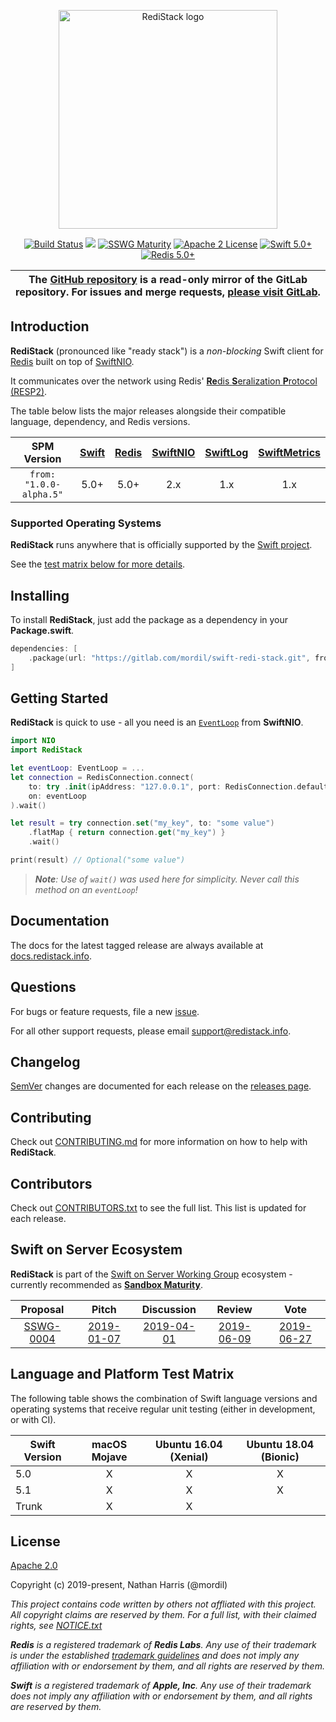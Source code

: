 <div align="center">
<p><img src="https://gitlab.com/Mordil/swift-redi-stack/wikis/uploads/cb4c517e40bd2f5ab796f1093efbd697/RediStack_social-preview_transparent.png" width="350" alt="RediStack logo"></p>

<p>
    <a href="https://gitlab.com/Mordil/swift-redis-nio-client/pipelines"><img src="https://gitlab.com/Mordil/swift-redis-nio-client/badges/master/pipeline.svg" alt="Build Status"></a>
    <a href="https://codecov.io/gl/Mordil/swift-redi-stack"><img src="https://codecov.io/gl/Mordil/swift-redi-stack/branch/master/graph/badge.svg" /></a>
    <a href="https://github.com/swift-server/sswg/blob/master/process/incubation.md#sandbox-level"><img src="https://img.shields.io/badge/sswg-sandbox-lightgrey.svg" alt="SSWG Maturity"></a>
    <a href="https://gitlab.com/Mordil/swift-redi-stack/blob/master/LICENSE.txt"><img src="https://img.shields.io/badge/License-Apache%202.0-yellow.svg" alt="Apache 2 License"></a>
    <a href="https://swift.org"><img src="https://img.shields.io/badge/Swift-5.0+-orange.svg" alt="Swift 5.0+"></a>
    <a href="https://redis.io"><img src="https://img.shields.io/badge/Redis-5.0+-red.svg" alt="Redis 5.0+"></a>
</p>
</div>

<table><thead><tr align="center"><th width="9999">
The <a href="https://github.com/Mordil/swift-redi-stack" rel="nofollow noreferrer noopener" target="_blank">GitHub repository</a> is a <b>read-only</b> mirror of the GitLab repository. For issues and merge requests, <a href="https://gitlab.com/mordil/swift-redi-stack" rel="nofollow noreferrer noopener" target="_blank">please visit GitLab</a>.
</th></tr></thead></table>

## Introduction

**RediStack** (pronounced like "ready stack") is a _non-blocking_ Swift client for [Redis](https://redis.io) built on top of [SwiftNIO](https://github.com/apple/swift-nio).

It communicates over the network using Redis' [**Re**dis **S**eralization **P**rotocol (RESP2)](https://redis.io/topics/protocol).

The table below lists the major releases alongside their compatible language, dependency, and Redis versions.

| SPM Version | [Swift](https://swift.org/download) | [Redis](https://redis.io) | [SwiftNIO](https://github.com/apple/swift-nio) | [SwiftLog](https://github.com/apple/swift-log) | [SwiftMetrics](https://github.com/apple/swift-metrics) |
|:---:|:---:|:---:|:---:|:---:|:---:|
| `from: "1.0.0-alpha.5"` | 5.0+ | 5.0+ | 2.x | 1.x | 1.x |

### Supported Operating Systems

**RediStack** runs anywhere that is officially supported by the [Swift project](https://swift.org/download/#releases).

See the [test matrix below for more details](#language-and-platform-test-matrix).

## Installing

To install **RediStack**, just add the package as a dependency in your **Package.swift**.

```swift
dependencies: [
    .package(url: "https://gitlab.com/mordil/swift-redi-stack.git", from: "1.0.0-alpha.5")
]
```

## Getting Started

**RediStack** is quick to use - all you need is an [`EventLoop`](https://apple.github.io/swift-nio/docs/current/NIO/Protocols/EventLoop.html) from **SwiftNIO**.

```swift
import NIO
import RediStack

let eventLoop: EventLoop = ...
let connection = RedisConnection.connect(
    to: try .init(ipAddress: "127.0.0.1", port: RedisConnection.defaultPort),
    on: eventLoop
).wait()

let result = try connection.set("my_key", to: "some value")
    .flatMap { return connection.get("my_key") }
    .wait()

print(result) // Optional("some value")
```

> _**Note**: Use of `wait()` was used here for simplicity. Never call this method on an `eventLoop`!_

## Documentation

The docs for the latest tagged release are always available at [docs.redistack.info](http://docs.redistack.info).

## Questions

For bugs or feature requests, file a new [issue](https://gitlab.com/mordil/swift-redi-stack/issues).

For all other support requests, please email [support@redistack.info](mailto:support@redistack.info).

## Changelog

[SemVer](https://semver.org/) changes are documented for each release on the [releases page](https://gitlab.com/Mordil/swift-redi-stack/-/releases).

## Contributing

Check out [CONTRIBUTING.md](https://gitlab.com/Mordil/swift-redi-stack/blob/master/CONTRIBUTING.md) for more information on how to help with **RediStack**.

## Contributors

Check out [CONTRIBUTORS.txt](https://gitlab.com/Mordil/swift-redi-stack/blob/master/CONTRIBUTORS.txt) to see the full list. This list is updated for each release.

## Swift on Server Ecosystem

**RediStack** is part of the [Swift on Server Working Group](https://github.com/swift-server/sswg) ecosystem - currently recommended as [**Sandbox Maturity**](https://github.com/swift-server/sswg/blob/master/process/incubation.md#sandbox-level).

| Proposal | Pitch | Discussion | Review | Vote |
|:---:|:---:|:---:|:---:|:---:|
| [SSWG-0004](https://github.com/swift-server/sswg/blob/master/proposals/0004-nio-redis.md) | [2019-01-07](https://forums.swift.org/t/swiftnio-redis-client/19325) | [2019-04-01](https://forums.swift.org/t/discussion-nioredis-nio-based-redis-driver/22455) | [2019-06-09](https://forums.swift.org/t/feedback-redisnio-a-nio-based-redis-driver/25521) | [2019-06-27](https://forums.swift.org/t/june-27th-2019/26580) |

## Language and Platform Test Matrix

The following table shows the combination of Swift language versions and operating systems that
receive regular unit testing (either in development, or with CI).

| Swift Version | macOS Mojave | Ubuntu 16.04 (Xenial) | Ubuntu 18.04 (Bionic) |
|---|:---:|:---:|:---:|
| 5.0 | X | X | X |
| 5.1 | X | X | X |
| Trunk | X | X | |

## License

[Apache 2.0](https://gitlab.com/Mordil/swift-redi-stack/blob/master/LICENSE.txt)

Copyright (c) 2019-present, Nathan Harris (@mordil)

_This project contains code written by others not affliated with this project. All copyright claims are reserved by them. For a full list, with their claimed rights, see [NOTICE.txt](https://gitlab.com/Mordil/swift-redi-stack/blob/master/NOTICE.txt)_

_**Redis** is a registered trademark of **Redis Labs**. Any use of their trademark is under the established [trademark guidelines](https://redis.io/topics/trademark) and does not imply any affiliation with or endorsement by them, and all rights are reserved by them._

_**Swift** is a registered trademark of **Apple, Inc**. Any use of their trademark does not imply any affiliation with or endorsement by them, and all rights are reserved by them._
